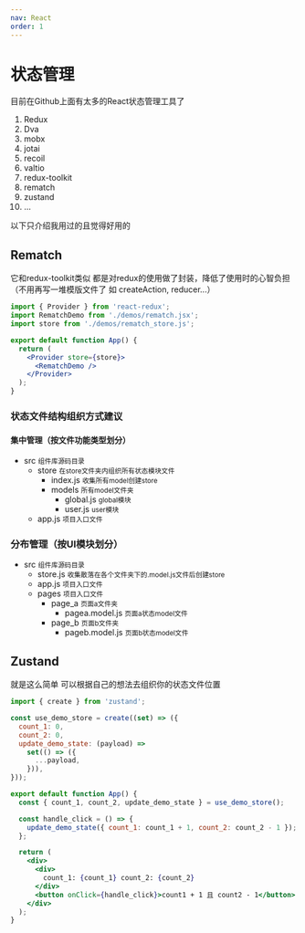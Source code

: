 ```yaml
---
nav: React
order: 1
---
```


# 状态管理

目前在Github上面有太多的React状态管理工具了

1. Redux
2. Dva
3. mobx
4. jotai
5. recoil
6. valtio
7. redux-toolkit
8. rematch
9. zustand
10. ...

以下只介绍我用过的且觉得好用的

## Rematch

它和redux-toolkit类似 都是对redux的使用做了封装，降低了使用时的心智负担（不用再写一堆模版文件了 如 createAction, reducer...）

```jsx
import { Provider } from 'react-redux';
import RematchDemo from './demos/rematch.jsx';
import store from './demos/rematch_store.js';

export default function App() {
  return (
    <Provider store={store}>
      <RematchDemo />
    </Provider>
  );
}
```

### 状态文件结构组织方式建议

#### 集中管理（按文件功能类型划分）

<Tree>
  <ul>
    <li>
      src
      <small>组件库源码目录</small>
      <ul>
        <li>
          store
          <small>在store文件夹内组织所有状态模块文件</small>
          <ul>
            <li>
              index.js
              <small>收集所有model创建store</small>
            </li>
            <li>
               models
              <small>所有model文件夹</small>
              <ul>
                <li>
                  global.js
                  <small>global模块</small>
                </li>
                <li>
                  user.js
                  <small>user模块</small>
                </li>
              </ul>
            </li>
          </ul>
        </li>
        <li>
          app.js
          <small>项目入口文件</small>
        </li>
      </ul>
    </li>
  </ul>
</Tree>

### 分布管理（按UI模块划分）

<Tree>
<ul>
  <li>
    src
    <small>组件库源码目录</small>
    <ul>
      <li>
        store.js
        <small>收集散落在各个文件夹下的.model.js文件后创建store</small>
      </li>
      <li>
        app.js
        <small>项目入口文件</small>
      </li>
      <li>
        pages
        <small>项目入口文件</small>
        <ul>
          <li>
            page_a
            <small>页面a文件夹</small>
            <ul>
              <li>
                pagea.model.js
               <small>页面a状态model文件</small>
              </li>
            </ul>
          </li>
          <li>
            page_b
            <small>页面b文件夹</small>
            <ul>
              <li>
                pageb.model.js
                <small>页面b状态model文件</small>
              </li>
            </ul>
          </li>
        </ul>
      </li>
    </ul>
  </li>
</ul>
</Tree>

## Zustand

就是这么简单 可以根据自己的想法去组织你的状态文件位置

```jsx
import { create } from 'zustand';

const use_demo_store = create((set) => ({
  count_1: 0,
  count_2: 0,
  update_demo_state: (payload) =>
    set(() => ({
      ...payload,
    })),
}));

export default function App() {
  const { count_1, count_2, update_demo_state } = use_demo_store();

  const handle_click = () => {
    update_demo_state({ count_1: count_1 + 1, count_2: count_2 - 1 });
  };

  return (
    <div>
      <div>
        count_1: {count_1} count_2: {count_2}
      </div>
      <button onClick={handle_click}>count1 + 1 且 count2 - 1</button>
    </div>
  );
}
```
